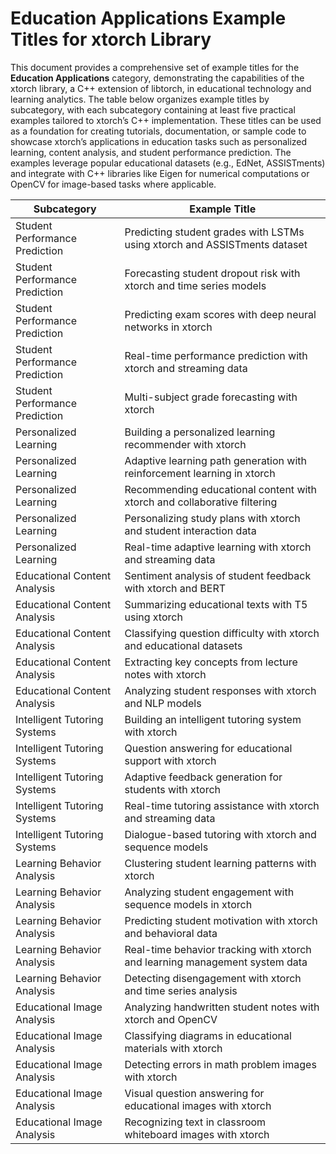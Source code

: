 # Education Applications Example Titles for xtorch Library

This document provides a comprehensive set of example titles for the **Education Applications** category, demonstrating the capabilities of the xtorch library, a C++ extension of libtorch, in educational technology and learning analytics. The table below organizes example titles by subcategory, with each subcategory containing at least five practical examples tailored to xtorch’s C++ implementation. These titles can be used as a foundation for creating tutorials, documentation, or sample code to showcase xtorch’s applications in education tasks such as personalized learning, content analysis, and student performance prediction. The examples leverage popular educational datasets (e.g., EdNet, ASSISTments) and integrate with C++ libraries like Eigen for numerical computations or OpenCV for image-based tasks where applicable.

| **Subcategory**                     | **Example Title**                                                                 |
|-------------------------------------|-----------------------------------------------------------------------------------|
| Student Performance Prediction      | Predicting student grades with LSTMs using xtorch and ASSISTments dataset         |
| Student Performance Prediction      | Forecasting student dropout risk with xtorch and time series models               |
| Student Performance Prediction      | Predicting exam scores with deep neural networks in xtorch                        |
| Student Performance Prediction      | Real-time performance prediction with xtorch and streaming data                   |
| Student Performance Prediction      | Multi-subject grade forecasting with xtorch                                       |
| Personalized Learning               | Building a personalized learning recommender with xtorch                          |
| Personalized Learning               | Adaptive learning path generation with reinforcement learning in xtorch           |
| Personalized Learning               | Recommending educational content with xtorch and collaborative filtering          |
| Personalized Learning               | Personalizing study plans with xtorch and student interaction data                |
| Personalized Learning               | Real-time adaptive learning with xtorch and streaming data                        |
| Educational Content Analysis        | Sentiment analysis of student feedback with xtorch and BERT                       |
| Educational Content Analysis        | Summarizing educational texts with T5 using xtorch                                |
| Educational Content Analysis        | Classifying question difficulty with xtorch and educational datasets              |
| Educational Content Analysis        | Extracting key concepts from lecture notes with xtorch                            |
| Educational Content Analysis        | Analyzing student responses with xtorch and NLP models                            |
| Intelligent Tutoring Systems        | Building an intelligent tutoring system with xtorch                               |
| Intelligent Tutoring Systems        | Question answering for educational support with xtorch                            |
| Intelligent Tutoring Systems        | Adaptive feedback generation for students with xtorch                             |
| Intelligent Tutoring Systems        | Real-time tutoring assistance with xtorch and streaming data                      |
| Intelligent Tutoring Systems        | Dialogue-based tutoring with xtorch and sequence models                           |
| Learning Behavior Analysis          | Clustering student learning patterns with xtorch                                  |
| Learning Behavior Analysis          | Analyzing student engagement with sequence models in xtorch                       |
| Learning Behavior Analysis          | Predicting student motivation with xtorch and behavioral data                     |
| Learning Behavior Analysis          | Real-time behavior tracking with xtorch and learning management system data       |
| Learning Behavior Analysis          | Detecting disengagement with xtorch and time series analysis                      |
| Educational Image Analysis          | Analyzing handwritten student notes with xtorch and OpenCV                        |
| Educational Image Analysis          | Classifying diagrams in educational materials with xtorch                         |
| Educational Image Analysis          | Detecting errors in math problem images with xtorch                               |
| Educational Image Analysis          | Visual question answering for educational images with xtorch                      |
| Educational Image Analysis          | Recognizing text in classroom whiteboard images with xtorch                       |